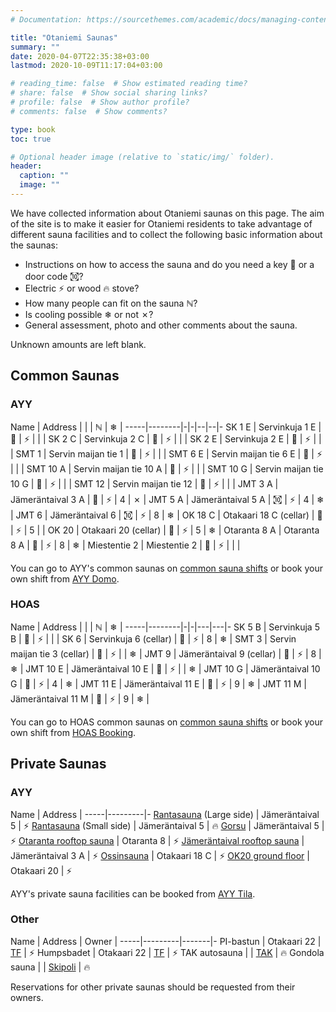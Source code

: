 ```yaml
---
# Documentation: https://sourcethemes.com/academic/docs/managing-content/

title: "Otaniemi Saunas"
summary: ""
date: 2020-04-07T22:35:38+03:00
lastmod: 2020-10-09T11:17:04+03:00

# reading_time: false  # Show estimated reading time?
# share: false  # Show social sharing links?
# profile: false  # Show author profile?
# comments: false  # Show comments?

type: book
toc: true

# Optional header image (relative to `static/img/` folder).
header:
  caption: ""
  image: ""
---
```


We have collected information about Otaniemi saunas on this page. The aim of the site is to make it easier for Otaniemi residents to take advantage of different sauna facilities and to collect the following basic information about the saunas:

- Instructions on how to access the sauna and do you need a key 🔑 or a door code ㉈?
- Electric ⚡ or wood 🔥 stove?
- How many people can fit on the sauna ℕ?
- Is cooling possible ❄ or not ✗?
- General assessment, photo and other comments about the sauna.
<!-- The size of the shower 🚿 and changing rooms 👕? -->

Unknown amounts are left blank.

## Common Saunas
### AYY
Name | Address | | | ℕ | ❄ |
-----|--------|-|-|--|--|-
SK 1 E | Servinkuja 1 E | 🔑 | ⚡ | | |
SK 2 C | Servinkuja 2 C | 🔑 | ⚡ | | |
SK 2 E | Servinkuja 2 E | 🔑 | ⚡ | | |
SMT 1 | Servin maijan tie 1 | 🔑 | ⚡ | | |
SMT 6 E | Servin maijan tie 6 E | 🔑 | ⚡ | | |
SMT 10 A | Servin maijan tie 10 A | 🔑 | ⚡ | | |
SMT 10 G | Servin maijan tie 10 G | 🔑 | ⚡ | | |
SMT 12 | Servin maijan tie 12 | 🔑 | ⚡ | | |
JMT 3 A | Jämeräntaival 3 A | 🔑 | ⚡ | 4 | ✗ |
JMT 5 A | Jämeräntaival 5 A | ㉈ | ⚡ | 4 | ❄ |
JMT 6 | Jämeräntaival 6 | ㉈ | ⚡ | 8 | ❄ |
OK 18 C | Otakaari 18 C (cellar) | 🔑 | ⚡ | 5 | |
OK 20 | Otakaari 20 (cellar) | 🔑 | ⚡ | 5 | ❄ |
Otaranta 8 A | Otaranta 8 A | 🔑 | ⚡ | 8 | ❄ |
Miestentie 2 | Miestentie 2 | 🔑 | ⚡ | | |

You can go to AYY's common saunas on [common sauna shifts](https://calendar.google.com/calendar/embed?src=jpv0nr25o8389bl3mao4q3hb9s%40group.calendar.google.com) or book your own shift from [AYY Domo](https://domo.ayy.fi/buildings).


### HOAS
Name | Address | | | ℕ | ❄ |
-----|--------|-|-|---|---|-
SK 5 B | Servinkuja 5 B | 🔑 | ⚡ |  | |
SK 6 | Servinkuja 6 (cellar) | 🔑 | ⚡ | 8 | ❄ |
SMT 3 | Servin maijan tie 3 (cellar) | 🔑 | ⚡ |  | ❄ |
JMT 9 | Jämeräntaival 9 (cellar) | 🔑 | ⚡ | 8 | ❄ |
JMT 10 E | Jämeräntaival 10 E | 🔑 | ⚡ |  | ❄ |
JMT 10 G | Jämeräntaival 10 G | 🔑 | ⚡ | 4 | ❄ |
JMT 11 E | Jämeräntaival 11 E | 🔑 | ⚡ | 9 | ❄ |
JMT 11 M | Jämeräntaival 11 M | 🔑 | ⚡ | 9 | ❄ |

You can go to HOAS common saunas on [common sauna shifts](https://calendar.google.com/calendar/embed?src=jpv0nr25o8389bl3mao4q3hb9s%40group.calendar.google.com) or book your own shift from [HOAS Booking](https://booking.hoas.fi/).

## Private Saunas
### AYY
Name | Address |
-----|---------|-
[Rantasauna](https://www.ayy.fi/en/rantasauna) (Large side) | Jämeräntaival 5 | ⚡
[Rantasauna](https://www.ayy.fi/en/rantasauna) (Small side) | Jämeräntaival 5 | 🔥
[Gorsu](https://www.ayy.fi/en/gorsu) | Jämeräntaival 5 | ⚡
[Otaranta rooftop sauna](https://www.ayy.fi/en/otaranta-rooftop-sauna) | Otaranta 8 | ⚡
[Jämeräntaival rooftop sauna](https://www.ayy.fi/en/jamerantaival-rooftop-sauna) | Jämeräntaival 3 A | ⚡
[Ossinsauna](https://www.ayy.fi/en/ossinsauna) | Otakaari 18 C | ⚡
[OK20 ground floor](https://www.ayy.fi/en/ok20) | Otakaari 20 | ⚡

AYY's private sauna facilities can be booked from [AYY Tila](https://tila.ayy.fi/).

### Other
Name | Address | Owner |
-----|---------|-------|-
PI-bastun | Otakaari 22 | [TF](https://www.teknologforeningen.fi/?lang=en) | ⚡
Humpsbadet | Otakaari 22 | [TF](https://www.teknologforeningen.fi/?lang=en) | ⚡
TAK autosauna |  | [TAK](https://tak.ayy.fi/tak/index.php?page=autosauna) | 🔥
Gondola sauna |  | [Skipoli](https://www.skipoli.fi/en/member-benefits/suomi-gondolisauna/) | 🔥

Reservations for other private saunas should be requested from their owners.
